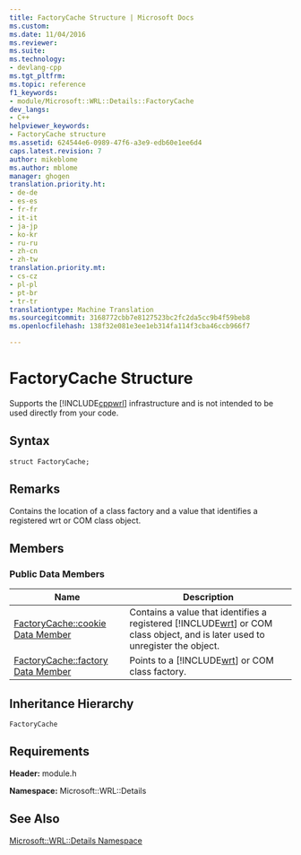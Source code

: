 ```yaml
---
title: FactoryCache Structure | Microsoft Docs
ms.custom: 
ms.date: 11/04/2016
ms.reviewer: 
ms.suite: 
ms.technology:
- devlang-cpp
ms.tgt_pltfrm: 
ms.topic: reference
f1_keywords:
- module/Microsoft::WRL::Details::FactoryCache
dev_langs:
- C++
helpviewer_keywords:
- FactoryCache structure
ms.assetid: 624544e6-0989-47f6-a3e9-edb60e1ee6d4
caps.latest.revision: 7
author: mikeblome
ms.author: mblome
manager: ghogen
translation.priority.ht:
- de-de
- es-es
- fr-fr
- it-it
- ja-jp
- ko-kr
- ru-ru
- zh-cn
- zh-tw
translation.priority.mt:
- cs-cz
- pl-pl
- pt-br
- tr-tr
translationtype: Machine Translation
ms.sourcegitcommit: 3168772cbb7e8127523bc2fc2da5cc9b4f59beb8
ms.openlocfilehash: 138f32e081e3ee1eb314fa114f3cba46ccb966f7

---
```

# FactoryCache Structure
Supports the [!INCLUDE[cppwrl](../windows/includes/cppwrl_md.md)] infrastructure and is not intended to be used directly from your code.  
  
## Syntax  
  
```  
struct FactoryCache;  
```  
  
## Remarks  
 Contains the location of a class factory and a value that identifies a registered wrt or COM class object.  
  
## Members  
  
### Public Data Members  
  
|Name|Description|  
|----------|-----------------|  
|[FactoryCache::cookie Data Member](../windows/factorycache-cookie-data-member.md)|Contains a value that identifies a registered [!INCLUDE[wrt](../atl/reference/includes/wrt_md.md)] or COM class object, and is later used to unregister the object.|  
|[FactoryCache::factory Data Member](../windows/factorycache-factory-data-member.md)|Points to a [!INCLUDE[wrt](../atl/reference/includes/wrt_md.md)] or COM class factory.|  
  
## Inheritance Hierarchy  
 `FactoryCache`  
  
## Requirements  
 **Header:** module.h  
  
 **Namespace:** Microsoft::WRL::Details  
  
## See Also  
 [Microsoft::WRL::Details Namespace](../windows/microsoft-wrl-details-namespace.md)


<!--HONumber=Jan17_HO1-->


